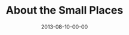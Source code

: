 ---
layout: message
category: message
series: "God Is ____"
title: "About the Small Places"
date: 2013-08-10-00-00
message_id: 806
sc-permalink-url: "http://soundcloud.com/crdschurch/about-the-small-places"
audio: "http://s3.amazonaws.com/crossroads-media/messages/audio/god_is_05.mp3"
audio-duration: "40:14"
description: "Mosa Sono gives us a South African perspective on who God is."
video: "http://s3.amazonaws.com/crossroads-media/messages/video/god_is_05.mp4"
video-duration: "40:19"
yt-embed-url: "//www.youtube.com/embed/rjncKOup7NE"
video-image: "http://s3.amazonaws.com/crossroads-media/images/god_is_05_still.jpg"
program: "http://s3.amazonaws.com/crossroads-media/documents/08_10-11_13Program_LO.pdf"
tag: 
 - mosa-sono
 - south-africa
 - crossroads-church
 - program
explicit: false
---